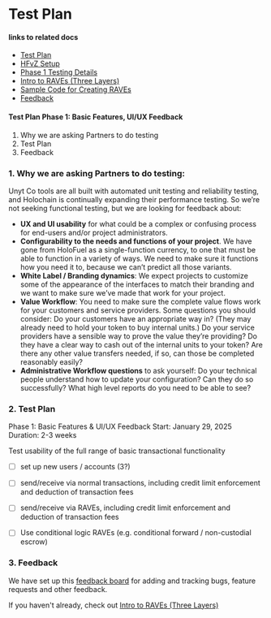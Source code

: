 # Test Plan 

#### links to related docs

- [Test Plan](./1_0_testing_plan.md)
- [HFvZ Setup](../README.md)
- [Phase 1 Testing Details](./1_1_phase_testing_details.md)
- [Intro to RAVEs (Three Layers)](./1_2_three_layers_of_raves.md)
- [Sample Code for Creating RAVEs](./rave_templates)
- [Feedback](https://github.com/orgs/unytco/projects/5/views/1)

#### Test Plan Phase 1: Basic Features, UI/UX Feedback
1. Why we are asking Partners to do testing
2. Test Plan
3. Feedback

### 1. Why we are asking Partners to do testing: 

Unyt Co tools are all built with automated unit testing and reliability testing, and Holochain is continually expanding their performance testing. So we’re not seeking functional testing, but we are looking for feedback about:

*  **UX and UI usability** for what could be a complex or confusing process for end-users and/or project administrators. 
* **Configurability to the needs and functions of your project**. We have gone from HoloFuel as a single-function currency, to one that must be able to function in a variety of ways. We need to make sure it functions how you need it to, because we can’t predict all those variants.
* **White Label / Branding dynamics**: We expect projects to customize some of the appearance of the interfaces to match their branding and we want to make sure we’ve made that work for your project.
* **Value Workflow**: You need to make sure the complete value flows work for your customers and service providers. Some questions you should consider: Do your customers have an appropriate way in? (They may already need to hold your token to buy internal units.) Do your service providers have a sensible way to prove the value they’re providing? Do they have a clear way to cash out of the internal units to your token? Are there any other value transfers needed, if so, can those be completed reasonably easily?
* **Administrative Workflow questions** to ask yourself: Do your technical people understand how to update your configuration? Can they do so successfully? What high level reports do you need to be able to see?

### 2. Test Plan

Phase 1: Basic Features & UI/UX Feedback
Start: January 29, 2025
Duration: 2-3 weeks

Test usability of the full range of basic transactional functionality

- [ ] set up new users / accounts (3?)
- [ ] send/receive via normal transactions, including credit limit enforcement and deduction of transaction fees
- [ ] send/receive via RAVEs, including credit limit enforcement and deduction of transaction fees
- [ ] Use conditional logic RAVEs (e.g. conditional forward / non-custodial escrow)


### 3. Feedback
We have set up this [feedback board](https://github.com/orgs/unytco/projects/5) for adding and tracking bugs, feature requests and other feedback.

If you haven't already, check out [Intro to RAVEs (Three Layers)](./1_2_three_layers_of_raves.md)